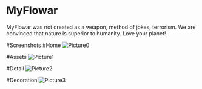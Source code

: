# MyFlowar
MyFlowar was not created as a weapon, method of jokes, terrorism. We are convinced that nature is superior to humanity. Love your planet!

#Screenshots
#Home
![Picture0](https://user-images.githubusercontent.com/39754331/70994616-38367b80-2101-11ea-893f-8406a6b6d154.png)

#Assets
![Picture1](https://user-images.githubusercontent.com/39754331/70994617-38367b80-2101-11ea-8048-65f0cdb6e2f4.png)

#Detail
![Picture2](https://user-images.githubusercontent.com/39754331/70994618-38367b80-2101-11ea-9df6-3cc3c5af5c2d.png)

#Decoration
![Picture3](https://user-images.githubusercontent.com/39754331/70994619-38cf1200-2101-11ea-8f41-2149c14b101c.png)
